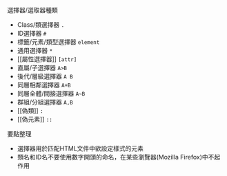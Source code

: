 選擇器/選取器種類
- Class/類選擇器 `.`
- ID選擇器 `#`
- 標籤/元素/類型選擇器 `element`
- 通用選擇器 `*`
- [[屬性選擇器]] `[attr]`
- 直屬/子選擇器 `A>B`
- 後代/層級選擇器 `A B`
- 同層相鄰選擇器 `A+B`
- 同層全體/間接選擇器 `A~B`
- 群組/分組選擇器 `A,B`
- [[偽類]] `:`
- [[偽元素]] `::`

要點整理
- 選擇器用於匹配HTML文件中欲設定樣式的元素
- 類名和ID名不要使用數字開頭的命名，在某些瀏覽器(Mozilla Firefox)中不起作用